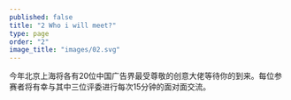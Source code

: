 ```yaml
---
published: false
title: "2 Who i will meet?"
type: page
order: "2"
image_title: "images/02.svg"
---
```


今年北京上海将各有20位中国广告界最受尊敬的创意大佬等待你的到来。每位参赛者将有幸与其中三位评委进行每次15分钟的面对面交流。
